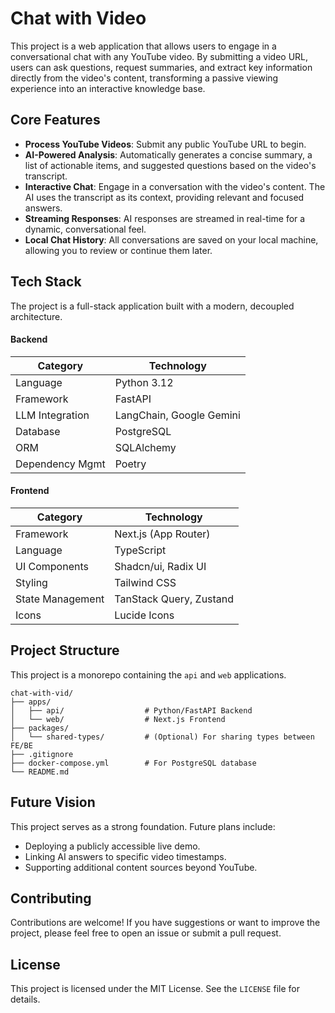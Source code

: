 # Chat with Video

This project is a web application that allows users to engage in a conversational chat with any YouTube video. By submitting a video URL, users can ask questions, request summaries, and extract key information directly from the video's content, transforming a passive viewing experience into an interactive knowledge base.

## Core Features

-   **Process YouTube Videos**: Submit any public YouTube URL to begin.
-   **AI-Powered Analysis**: Automatically generates a concise summary, a list of actionable items, and suggested questions based on the video's transcript.
-   **Interactive Chat**: Engage in a conversation with the video's content. The AI uses the transcript as its context, providing relevant and focused answers.
-   **Streaming Responses**: AI responses are streamed in real-time for a dynamic, conversational feel.
-   **Local Chat History**: All conversations are saved on your local machine, allowing you to review or continue them later.

## Tech Stack

The project is a full-stack application built with a modern, decoupled architecture.

#### Backend

| Category | Technology |
| --- | --- |
| Language | Python 3.12 |
| Framework | FastAPI |
| LLM Integration | LangChain, Google Gemini |
| Database | PostgreSQL |
| ORM | SQLAlchemy |
| Dependency Mgmt | Poetry |

#### Frontend

| Category | Technology |
| --- | --- |
| Framework | Next.js (App Router) |
| Language | TypeScript |
| UI Components | Shadcn/ui, Radix UI |
| Styling | Tailwind CSS |
| State Management | TanStack Query, Zustand |
| Icons | Lucide Icons |

## Project Structure

This project is a monorepo containing the `api` and `web` applications.

```
chat-with-vid/
├── apps/
│   ├── api/                  # Python/FastAPI Backend
│   └── web/                  # Next.js Frontend
├── packages/
│   └── shared-types/         # (Optional) For sharing types between FE/BE
├── .gitignore
├── docker-compose.yml        # For PostgreSQL database
└── README.md
```

## Future Vision

This project serves as a strong foundation. Future plans include:
-   Deploying a publicly accessible live demo.
-   Linking AI answers to specific video timestamps.
-   Supporting additional content sources beyond YouTube.

## Contributing

Contributions are welcome! If you have suggestions or want to improve the project, please feel free to open an issue or submit a pull request.

## License

This project is licensed under the MIT License. See the `LICENSE` file for details.
